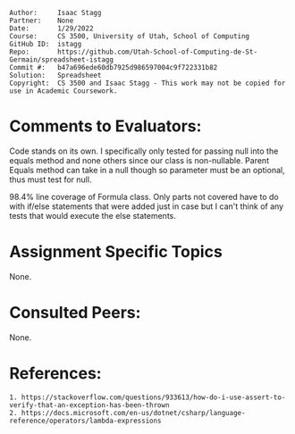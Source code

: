 ﻿```
Author:     Isaac Stagg
Partner:    None
Date:       1/29/2022
Course:     CS 3500, University of Utah, School of Computing
GitHub ID:  istagg
Repo:       https://github.com/Utah-School-of-Computing-de-St-Germain/spreadsheet-istagg
Commit #:   b47a696ede60db7925d986597004c9f722331b82
Solution:   Spreadsheet
Copyright:  CS 3500 and Isaac Stagg - This work may not be copied for use in Academic Coursework.
```

# Comments to Evaluators:

Code stands on its own. I specifically only tested for passing null into the equals method and none others
since our class is non-nullable. Parent Equals method can take in a null though so parameter must be an
optional, thus must test for null.

98.4% line coverage of Formula class. Only parts not covered have to do with if/else statements that were
added just in case but I can't think of any tests that would execute the else statements.

# Assignment Specific Topics

None.

# Consulted Peers:

None.

# References:

    1. https://stackoverflow.com/questions/933613/how-do-i-use-assert-to-verify-that-an-exception-has-been-thrown
    2. https://docs.microsoft.com/en-us/dotnet/csharp/language-reference/operators/lambda-expressions
